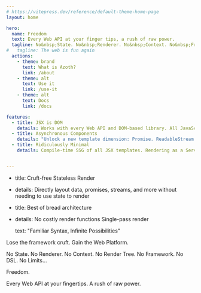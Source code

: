 ```yaml
---
# https://vitepress.dev/reference/default-theme-home-page
layout: home

hero:
  name: Freedom
  text: Every Web API at your finger tips, a rush of raw power.
  tagline: No&nbsp;State. No&nbsp;Renderer. No&nbsp;Context. No&nbsp;Framework. No&nbsp;Render&nbsp;Tree. No&nbsp;DSL. No&nbsp;Limits...
#   tagline: The web is fun again
  actions:
    - theme: brand
      text: What is Azoth?
      link: /about
    - theme: alt
      text: Use it
      link: /use-it
    - theme: alt
      text: Docs
      link: /docs

features:
  - title: JSX is DOM
    details: Works with every Web API and DOM-based library. All JavaScripts, mutable and imperative too.
  - title: Asynchronous Components
    details: "Unlock a new template dimension: Promise. ReadableStream. AsyncGenerator. anything with a .subscribe()."
  - title: Ridiculously Minimal
    details: Compile-time SSG of all JSX templates. Rendering as a Service. Fast by not doing.


---
```



- title: Cruft-free Stateless Render
- details: Directly layout data, promises, streams, and more without needing to use state to render
- title: Best of bread architecture
- details: No costly render functions Single-pass render

  text: "Familiar Syntax, Infinite Possibilities"


Lose the framework cruft. Gain the Web Platform.

No State. No Renderer. No Context. No Render Tree. No Framework. No DSL. No Limits...

Freedom.

Every Web API at your fingertips. A rush of raw power.